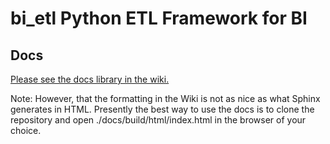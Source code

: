 # bi_etl Python ETL Framework for BI

## Docs

[Please see the docs library in the wiki.](https://bitbucket.org/arcann/bi_etl/wiki/Home)

Note: However, that the formatting in the Wiki is not as nice as what Sphinx generates in HTML. Presently the best way to use the docs is to clone the repository and open ./docs/build/html/index.html in the browser of your choice.